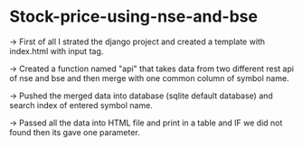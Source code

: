 # Stock-price-using-nse-and-bse

-> First of all I strated the django project and created a template with index.html with input tag.

-> Created a function named "api" that takes data from two different rest api of nse and bse and then merge with one common column of symbol name.

-> Pushed the merged data into database (sqlite default database) and search index of entered symbol name.

-> Passed all the data into HTML file and print in a table and IF we did not found then its gave one parameter.

